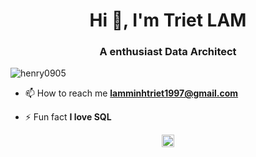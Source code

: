 <h1 align="center">Hi 👋, I'm Triet LAM</h1>
<h3 align="center">A enthusiast Data Architect</h3>

<p align="left"> <img src="https://media-exp1.licdn.com/dms/image/C5103AQG8YCsliYs-nA/profile-displayphoto-shrink_800_800/0/1561690565587?e=1619049600&v=beta&t=X74Ctu6DvO7IEzY-O5SO7-CZ7SVANz066d1AhGOrpc0" alt="henry0905" /> </p>

- 📫 How to reach me **lamminhtriet1997@gmail.com**

- ⚡ Fun fact **I love SQL**

<p align="center">
<a href="https://www.linkedin.com/in/minhtrietlam/" target="blank"><img align="center" src="https://cdn.jsdelivr.net/npm/simple-icons@3.0.1/icons/linkedin.svg" alt="quytn" height="20" width="20" /></a>
</p>
